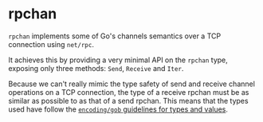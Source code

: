 # rpchan

`rpchan` implements some of Go's channels semantics over a TCP connection using `net/rpc`.

It achieves this by providing a very minimal API on the `rpchan` type, exposing only three methods: `Send`, `Receive` and `Iter`.

Because we can't really mimic the type safety of send and receive channel operations on a TCP connection, the type of a receive rpchan must be as similar as possible to as that of a send rpchan.
This means that the types used have follow the [`encoding/gob` guidelines for types and values](https://pkg.go.dev/encoding/gob#hdr-Types_and_Values).